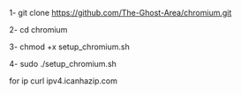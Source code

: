 1- git clone https://github.com/The-Ghost-Area/chromium.git

2- cd chromium

3- chmod +x setup_chromium.sh

4- sudo ./setup_chromium.sh


for ip  curl ipv4.icanhazip.com

